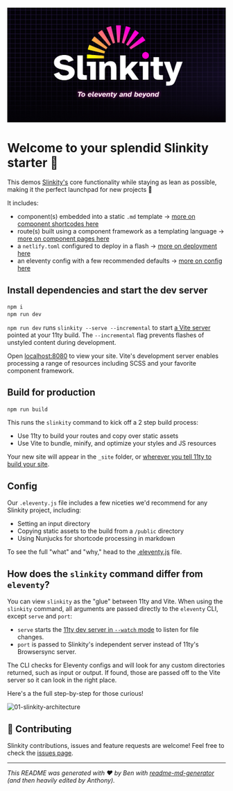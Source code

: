 ![Slinkity starter project banner](./public/images/og-image-banner.jpg)

# Welcome to your splendid Slinkity starter 👋

This demos [Slinkity's](https://slinkity.dev) core functionality while staying as lean as possible, making it the perfect launchpad for new projects 🚀

It includes:

- component(s) embedded into a static `.md` template → [more on component shortcodes here](https://slinkity.dev/docs/component-shortcodes/)
- route(s) built using a component framework as a templating language → [more on component pages here](https://slinkity.dev/docs/component-pages-layouts/)
- a `netlify.toml` configured to deploy in a flash → [more on deployment here](https://slinkity.dev/docs/deployment/)
- an eleventy config with a few recommended defaults → [more on config here](https://slinkity.dev/docs/config/#recommended-config-options)


## Install dependencies and start the dev server

```bash
npm i
npm run dev
```

`npm run dev` runs `slinkity --serve --incremental` to start [a Vite server](https://vitejs.dev/guide/#index-html-and-project-root) pointed at your 11ty build. The `--incremental` flag prevents flashes of unstyled content during development.

Open [localhost:8080](http://localhost:8080/) to view your site. Vite's development server enables processing a range of resources including SCSS and your favorite component framework.

## Build for production

```bash
npm run build
```

This runs the `slinkity` command to kick off a 2 step build process:
- Use 11ty to build your routes and copy over static assets
- Use Vite to bundle, minify, and optimize your styles and JS resources

Your new site will appear in the `_site` folder, or [wherever you tell 11ty to build your site](https://www.11ty.dev/docs/config/#output-directory).

## Config

Our `.eleventy.js` file includes a few niceties we'd recommend for any Slinkity project, including:

- Setting an input directory
- Copying static assets to the build from a `/public` directory
- Using Nunjucks for shortcode processing in markdown

To see the full "what" and "why," head to the [.eleventy.js](.eleventy.js) file.

## How does the `slinkity` command differ from `eleventy`?

You can view `slinkity` as the "glue" between 11ty and Vite. When using the `slinkity` command, all arguments are passed directly to the `eleventy` CLI, except `serve` and `port`:
- `serve` starts the [11ty dev server in `--watch` mode](https://www.11ty.dev/docs/usage/#re-run-eleventy-when-you-save) to listen for file changes.
- `port` is passed to Slinkity's independent server instead of 11ty's Browsersync server.

The CLI checks for Eleventy configs and will look for any custom directories returned, such as input or output. If found, those are passed off to the Vite server so it can look in the right place.

Here's a the full step-by-step for those curious!

![01-slinkity-architecture](https://raw.githubusercontent.com/slinkity/slinkity/main/assets/architecture-diagram.jpg)

## 🤝 Contributing

Slinkity contributions, issues and feature requests are welcome! Feel free to check the [issues page](https://github.com/slinkity/slinkity-starter/issues). 

***

_This README was generated with ❤️ by Ben with [readme-md-generator](https://github.com/kefranabg/readme-md-generator) (and then heavily edited by Anthony)._
